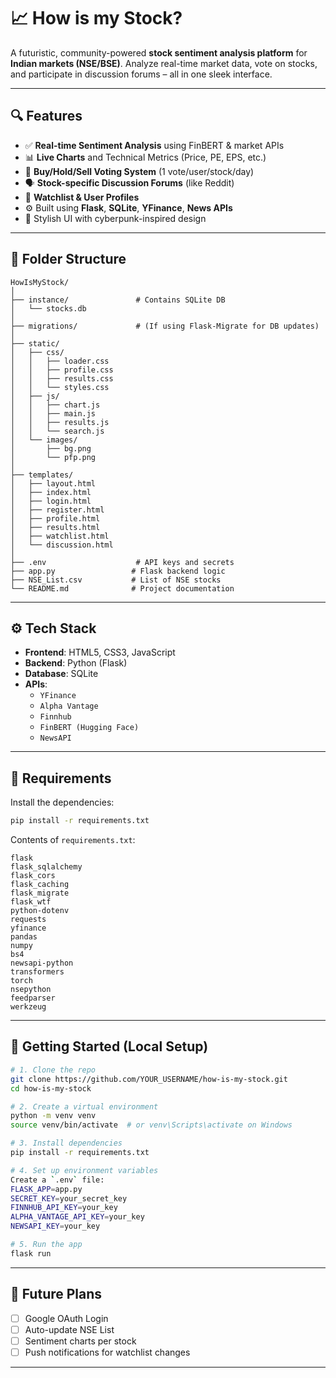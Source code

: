 # 📈 How is my Stock?

A futuristic, community-powered **stock sentiment analysis platform** for **Indian markets (NSE/BSE)**. Analyze real-time market data, vote on stocks, and participate in discussion forums – all in one sleek interface.

---

## 🔍 Features

- ✅ **Real-time Sentiment Analysis** using FinBERT & market APIs
- 📊 **Live Charts** and Technical Metrics (Price, PE, EPS, etc.)
- 🧠 **Buy/Hold/Sell Voting System** (1 vote/user/stock/day)
- 🗣️ **Stock-specific Discussion Forums** (like Reddit)
- 🧾 **Watchlist & User Profiles**
- ⚙️ Built using **Flask**, **SQLite**, **YFinance**, **News APIs**
- 🎨 Stylish UI with cyberpunk-inspired design

---

## 📁 Folder Structure

```
HowIsMyStock/
│
├── instance/               # Contains SQLite DB
│   └── stocks.db
│
├── migrations/             # (If using Flask-Migrate for DB updates)
│
├── static/
│   ├── css/
│   │   ├── loader.css
│   │   ├── profile.css
│   │   ├── results.css
│   │   └── styles.css
│   ├── js/
│   │   ├── chart.js
│   │   ├── main.js
│   │   ├── results.js
│   │   └── search.js
│   └── images/
│       ├── bg.png
│       └── pfp.png
│
├── templates/
│   ├── layout.html
│   ├── index.html
│   ├── login.html
│   ├── register.html
│   ├── profile.html
│   ├── results.html
│   ├── watchlist.html
│   └── discussion.html
│
├── .env                    # API keys and secrets
├── app.py                 # Flask backend logic
├── NSE_List.csv           # List of NSE stocks
└── README.md              # Project documentation
```

---

## ⚙️ Tech Stack

- **Frontend**: HTML5, CSS3, JavaScript
- **Backend**: Python (Flask)
- **Database**: SQLite
- **APIs**:
  - `YFinance`
  - `Alpha Vantage`
  - `Finnhub`
  - `FinBERT (Hugging Face)`
  - `NewsAPI`

---

## 🧪 Requirements

Install the dependencies:

```bash
pip install -r requirements.txt
```

Contents of `requirements.txt`:

```
flask
flask_sqlalchemy
flask_cors
flask_caching
flask_migrate
flask_wtf
python-dotenv
requests
yfinance
pandas
numpy
bs4
newsapi-python
transformers
torch
nsepython
feedparser
werkzeug
```
---

## 🚀 Getting Started (Local Setup)

```bash
# 1. Clone the repo
git clone https://github.com/YOUR_USERNAME/how-is-my-stock.git
cd how-is-my-stock

# 2. Create a virtual environment
python -m venv venv
source venv/bin/activate  # or venv\Scripts\activate on Windows

# 3. Install dependencies
pip install -r requirements.txt

# 4. Set up environment variables
Create a `.env` file:
FLASK_APP=app.py
SECRET_KEY=your_secret_key
FINNHUB_API_KEY=your_key
ALPHA_VANTAGE_API_KEY=your_key
NEWSAPI_KEY=your_key

# 5. Run the app
flask run
```

---

## 🧠 Future Plans

- [ ] Google OAuth Login
- [ ] Auto-update NSE List
- [ ] Sentiment charts per stock
- [ ] Push notifications for watchlist changes

---